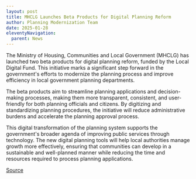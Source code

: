 ```yaml
---
layout: post
title: MHCLG Launches Beta Products for Digital Planning Reform
author: Planning Modernization Team
date: 2025-01-28
eleventyNavigation:
  parent: News
---
```


The Ministry of Housing, Communities and Local Government (MHCLG) has launched two beta products for digital planning reform, funded by the Local Digital Fund. This initiative marks a significant step forward in the government's efforts to modernize the planning process and improve efficiency in local government planning departments.

The beta products aim to streamline planning applications and decision-making processes, making them more transparent, consistent, and user-friendly for both planning officials and citizens. By digitizing and standardizing planning procedures, the initiative will reduce administrative burdens and accelerate the planning approval process.

This digital transformation of the planning system supports the government's broader agenda of improving public services through technology. The new digital planning tools will help local authorities manage growth more effectively, ensuring that communities can develop in a sustainable and well-planned manner while reducing the time and resources required to process planning applications.

[Source](https://www.localdigital.gov.uk/news/)
